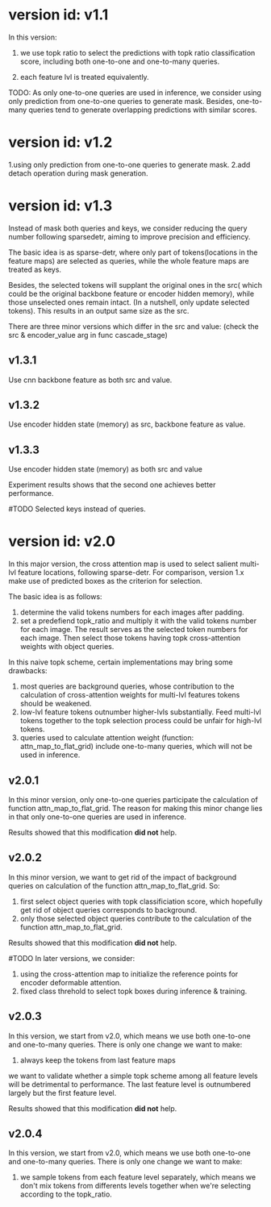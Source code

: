 # version id: v1.1

In this version:
1. we use topk ratio to select the predictions with topk ratio classification score, including both one-to-one and one-to-many queries. 

2. each feature lvl is treated equivalently.

TODO:
As only one-to-one queries are used in inference, we consider using only prediction from one-to-one queries to generate mask. Besides, one-to-many queries tend to generate overlapping predictions with similar scores.

# version id: v1.2
1.using only prediction from one-to-one queries to generate mask.
2.add detach operation during mask generation. 


# version id: v1.3
Instead of mask both queries and keys, we consider reducing the query number following sparsedetr, aiming to improve precision and efficiency.

The basic idea is as sparse-detr, where only part of tokens(locations in the feature maps) are selected as queries, while the whole feature maps are treated as keys. 

Besides, the selected tokens will supplant the original ones in the src( which could be the original backbone feature or encoder hidden memory), while those unselected ones remain intact. (In a nutshell, only update selected tokens). This results in an output same size as the src.  

There are three minor versions which differ in the src and value: (check the src & encoder_value arg in func cascade_stage)

## v1.3.1
 Use cnn backbone feature as both src and value. 

## v1.3.2
 Use encoder hidden state (memory) as src, backbone feature as value.

## v1.3.3
 Use encoder hidden state (memory) as both src and value

Experiment results shows that the second one achieves better performance.

#TODO Selected keys instead of queries.


# version id: v2.0
In this major version, the cross attention map is used to select salient multi-lvl feature locations, following sparse-detr. For comparison, version 1.x make use of predicted boxes as the criterion for selection.

The basic idea is as follows:
1. determine the valid tokens numbers for each images after padding.
2. set a predefiend topk_ratio and multiply it with the valid tokens number for each image. The result serves as the selected token numbers for each image. Then select those tokens having topk cross-attention weights with object queries.


In this naive topk scheme, certain implementations may bring some drawbacks:
1. most queries are background queries, whose contribution to the calculation of cross-attention weights for multi-lvl features tokens should be weakened.
2. low-lvl feature tokens outnumber higher-lvls substantially. Feed multi-lvl tokens together to the topk selection process could be unfair for high-lvl tokens.
3. queries used to calculate attention weight (function: attn_map_to_flat_grid) include one-to-many queries, which will not be used in inference.

## v2.0.1
In this minor version, only one-to-one queries participate the calculation of function attn_map_to_flat_grid. The reason for making this minor change lies in that only one-to-one queries are used in inference.

Results showed that this modification **did not** help.

## v2.0.2
In this minor version, we want to get rid of the impact of background queries on calculation of the function attn_map_to_flat_grid. So:

1. first select object queries with topk classificiation score, which hopefully get rid of object queries corresponds to background.
2. only those selected object queries contribute to the calculation of the function attn_map_to_flat_grid.

Results showed that this modification **did not** help.

#TODO In later versions, we consider:
1. using the cross-attention map to initialize the reference points for encoder deformable attention.
2. fixed class threhold to select topk boxes during inference & training.

## v2.0.3
In this version, we start from v2.0, which means we use both one-to-one and one-to-many queries. There is only one change we want to make:

1. always keep the tokens from last feature maps

we want to validate whether a simple topk scheme among all feature levels will be detrimental to performance. The last feature level is outnumbered largely but the first feature level.

Results showed that this modification **did not** help.

## v2.0.4

In this version, we start from v2.0, which means we use both one-to-one and one-to-many queries. There is only one change we want to make:

1. we sample tokens from each feature level separately, which means we don't mix tokens from differents levels together when we're selecting according to the topk_ratio. 